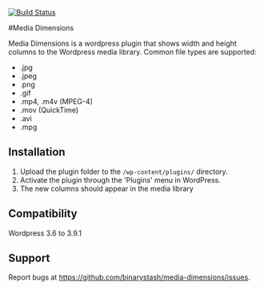 [![Build Status](https://travis-ci.org/binarystash/media-dimensions.svg?branch=master)](https://travis-ci.org/binarystash/media-dimensions)

#Media Dimensions

Media Dimensions is a wordpress plugin that shows width and height columns to the Wordpress media library. Common file types are supported:

* .jpg
* .jpeg
* .png
* .gif
* .mp4, .m4v (MPEG-4)
* .mov (QuickTime)
* .avi
* .mpg

## Installation

1. Upload the plugin folder to the `/wp-content/plugins/` directory.
2. Activate the plugin through the 'Plugins' menu in WordPress.
3. The new columns should appear in the media library

## Compatibility

Wordpress 3.6 to 3.9.1

## Support

Report bugs at https://github.com/binarystash/media-dimensions/issues.
